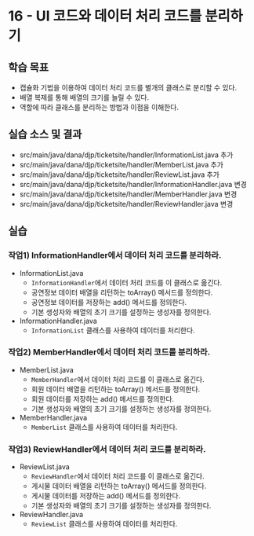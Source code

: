 # 16 - UI 코드와 데이터 처리 코드를 분리하기

## 학습 목표

- 캡슐화 기법을 이용하여 데이터 처리 코드를 별개의 클래스로 분리할 수 있다.
- 배열 복제를 통해 배열의 크기를 늘릴 수 있다.
- 역할에 따라 클래스를 분리하는 방법과 이점을 이해한다.  

## 실습 소스 및 결과

- src/main/java/dana/djp/ticketsite/handler/InformationList.java 추가
- src/main/java/dana/djp/ticketsite/handler/MemberList.java 추가
- src/main/java/dana/djp/ticketsite/handler/ReviewList.java 추가
- src/main/java/dana/djp/ticketsite/handler/InformationHandler.java 변경
- src/main/java/dana/djp/ticketsite/handler/MemberHandler.java 변경
- src/main/java/dana/djp/ticketsite/handler/ReviewHandler.java 변경

## 실습

### 작업1) InformationHandler에서 데이터 처리 코드를 분리하라.

- InformationList.java
    - `InformationHandler`에서 데이터 처리 코드를 이 클래스로 옮긴다.
    - 공연정보 데이터 배열을 리턴하는 toArray() 메서드를 정의한다.
    - 공연정보 데이터를 저장하는 add() 메서드를 정의한다.
    - 기본 생성자와 배열의 초기 크기를 설정하는 생성자를 정의한다.  
- InformationHandler.java
    - `InformationList` 클래스를 사용하여 데이터를 처리한다.

### 작업2) MemberHandler에서 데이터 처리 코드를 분리하라.

- MemberList.java
    - `MemberHandler`에서 데이터 처리 코드를 이 클래스로 옮긴다.
    - 회원 데이터 배열을 리턴하는 toArray() 메서드를 정의한다.
    - 회원 데이터를 저장하는 add() 메서드를 정의한다.
    - 기본 생성자와 배열의 초기 크기를 설정하는 생성자를 정의한다.  
- MemberHandler.java
    - `MemberList` 클래스를 사용하여 데이터를 처리한다.

### 작업3) ReviewHandler에서 데이터 처리 코드를 분리하라.

- ReviewList.java
    - `ReviewHandler`에서 데이터 처리 코드를 이 클래스로 옮긴다.
    - 게시물 데이터 배열을 리턴하는 toArray() 메서드를 정의한다.
    - 게시물 데이터를 저장하는 add() 메서드를 정의한다.
    - 기본 생성자와 배열의 초기 크기를 설정하는 생성자를 정의한다.  
- ReviewHandler.java
    - `ReviewList` 클래스를 사용하여 데이터를 처리한다.
